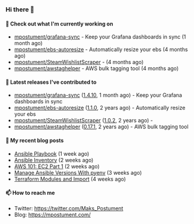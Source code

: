 ### Hi there 👋

#### 👷 Check out what I'm currently working on

- [mpostument/grafana-sync](https://github.com/mpostument/grafana-sync) - Keep your Grafana dashboards in sync (1 month ago)
- [mpostument/ebs-autoresize](https://github.com/mpostument/ebs-autoresize) - Automatically resize your ebs (4 months ago)
- [mpostument/SteamWishlistScraper](https://github.com/mpostument/SteamWishlistScraper) -  (4 months ago)
- [mpostument/awstaghelper](https://github.com/mpostument/awstaghelper) - AWS bulk tagging tool (4 months ago)

#### 🔭 Latest releases I've contributed to

- [mpostument/grafana-sync](https://github.com/mpostument/grafana-sync) ([1.4.10](https://github.com/mpostument/grafana-sync/releases/tag/1.4.10), 1 month ago) - Keep your Grafana dashboards in sync
- [mpostument/ebs-autoresize](https://github.com/mpostument/ebs-autoresize) ([1.1.0](https://github.com/mpostument/ebs-autoresize/releases/tag/1.1.0), 2 years ago) - Automatically resize your ebs
- [mpostument/SteamWishlistScraper](https://github.com/mpostument/SteamWishlistScraper) ([1.0.2](https://github.com/mpostument/SteamWishlistScraper/releases/tag/1.0.2), 2 years ago) - 
- [mpostument/awstaghelper](https://github.com/mpostument/awstaghelper) ([0.17.1](https://github.com/mpostument/awstaghelper/releases/tag/0.17.1), 2 years ago) - AWS bulk tagging tool

#### 📜 My recent blog posts

- [Ansible Playbook](https://mpostument.com/2022/10/04/ansible-playbook/) (1 week ago)
- [Ansible Inventory](https://mpostument.com/2022/09/27/ansible-inventory/) (2 weeks ago)
- [AWS 101: EC2 Part 1](https://mpostument.com/2022/09/22/aws-101-ec2-part-1/) (2 weeks ago)
- [Manage Ansible Versions With pyenv](https://mpostument.com/2022/09/19/manage-ansible-versions-with-pyenv/) (3 weeks ago)
- [Terraform Modules and Import](https://mpostument.com/2022/09/14/terraform-modules-and-import/) (4 weeks ago)

#### 📫 How to reach me

- Twitter: https://twitter.com/Maks_Postument
- Blog: https://mpostument.com/
